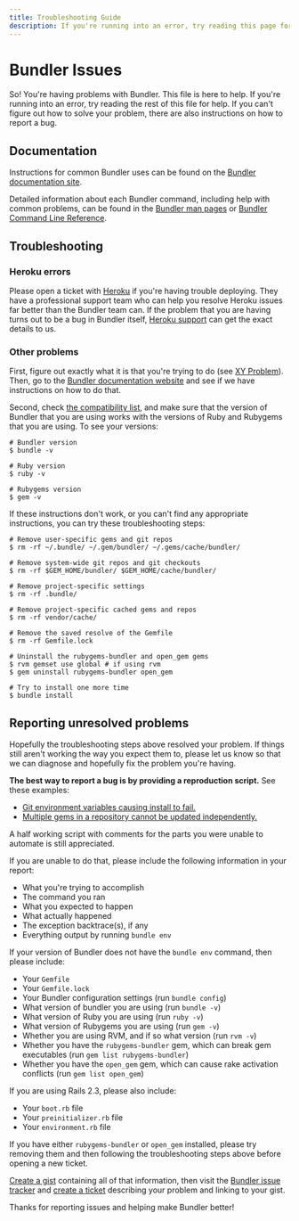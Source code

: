 ```yaml
---
title: Troubleshooting Guide
description: If you're running into an error, try reading this page for help.
---
```


# Bundler Issues

So! You're having problems with Bundler. This file is here to help. If you're running into an error, try reading the rest of this file for help. If you can't figure out how to solve your problem, there are also instructions on how to report a bug.

## Documentation

Instructions for common Bundler uses can be found on the [Bundler documentation site](http://bundler.io/).

Detailed information about each Bundler command, including help with common problems, can be found in the [Bundler man pages](http://bundler.io/man/bundle.1.html) or [Bundler Command Line Reference](http://bundler.io/v1.11/commands.html).

## Troubleshooting

### Heroku errors

Please open a ticket with [Heroku](https://www.heroku.com) if you're having trouble deploying. They have a professional support team who can help you resolve Heroku issues far better than the Bundler team can. If the problem that you are having turns out to be a bug in Bundler itself, [Heroku support](https://www.heroku.com/support) can get the exact details to us.

### Other problems

First, figure out exactly what it is that you're trying to do (see [XY Problem](http://xyproblem.info/)). Then, go to the [Bundler documentation website](http://bundler.io) and see if we have instructions on how to do that.

Second, check [the compatibility
list](http://bundler.io/compatibility.html), and make sure that the version of Bundler that you are
using works with the versions of Ruby and Rubygems that you are using. To see your versions:

    # Bundler version
    $ bundle -v

    # Ruby version
    $ ruby -v

    # Rubygems version
    $ gem -v

If these instructions don't work, or you can't find any appropriate instructions, you can try these troubleshooting steps:

    # Remove user-specific gems and git repos
    $ rm -rf ~/.bundle/ ~/.gem/bundler/ ~/.gems/cache/bundler/

    # Remove system-wide git repos and git checkouts
    $ rm -rf $GEM_HOME/bundler/ $GEM_HOME/cache/bundler/

    # Remove project-specific settings
    $ rm -rf .bundle/

    # Remove project-specific cached gems and repos
    $ rm -rf vendor/cache/

    # Remove the saved resolve of the Gemfile
    $ rm -rf Gemfile.lock

    # Uninstall the rubygems-bundler and open_gem gems
    $ rvm gemset use global # if using rvm
    $ gem uninstall rubygems-bundler open_gem

    # Try to install one more time
    $ bundle install

## Reporting unresolved problems

Hopefully the troubleshooting steps above resolved your problem. If things still aren't working the way you expect them to, please let us know so that we can diagnose and hopefully fix the problem you're having.

**The best way to report a bug is by providing a reproduction script.** See these examples:

* [Git environment variables causing install to fail.](https://gist.github.com/xaviershay/6207550)
* [Multiple gems in a repository cannot be updated independently.](https://gist.github.com/xaviershay/6295889)

A half working script with comments for the parts you were unable to automate is still appreciated.

If you are unable to do that, please include the following information in your report:

 - What you're trying to accomplish
 - The command you ran
 - What you expected to happen
 - What actually happened
 - The exception backtrace(s), if any
 - Everything output by running `bundle env`

If your version of Bundler does not have the `bundle env` command, then please include:

 - Your `Gemfile`
 - Your `Gemfile.lock`
 - Your Bundler configuration settings (run `bundle config`)
 - What version of bundler you are using (run `bundle -v`)
 - What version of Ruby you are using (run `ruby -v`)
 - What version of Rubygems you are using (run `gem -v`)
 - Whether you are using RVM, and if so what version (run `rvm -v`)
 - Whether you have the `rubygems-bundler` gem, which can break gem executables (run `gem list rubygems-bundler`)
 - Whether you have the `open_gem` gem, which can cause rake activation conflicts (run `gem list open_gem`)

If you are using Rails 2.3, please also include:

  - Your `boot.rb` file
  - Your `preinitializer.rb` file
  - Your `environment.rb` file

If you have either `rubygems-bundler` or `open_gem` installed, please try removing them and then following the troubleshooting steps above before opening a new ticket.

[Create a gist](https://gist.github.com) containing all of that information, then visit the [Bundler issue tracker](https://github.com/bundler/bundler/issues) and [create a ticket](https://github.com/bundler/bundler/issues/new) describing your problem and linking to your gist.

Thanks for reporting issues and helping make Bundler better!
